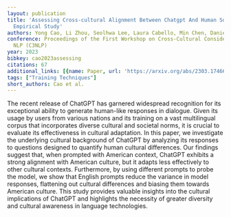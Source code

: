 ```yaml
---
layout: publication
title: 'Assessing Cross-cultural Alignment Between Chatgpt And Human Societies: An
  Empirical Study'
authors: Yong Cao, Li Zhou, Seolhwa Lee, Laura Cabello, Min Chen, Daniel Hershcovich
conference: Proceedings of the First Workshop on Cross-Cultural Considerations in
  NLP (C3NLP)
year: 2023
bibkey: cao2023assessing
citations: 67
additional_links: [{name: Paper, url: 'https://arxiv.org/abs/2303.17466'}]
tags: ["Training Techniques"]
short_authors: Cao et al.
---
```

The recent release of ChatGPT has garnered widespread recognition for its
exceptional ability to generate human-like responses in dialogue. Given its
usage by users from various nations and its training on a vast multilingual
corpus that incorporates diverse cultural and societal norms, it is crucial to
evaluate its effectiveness in cultural adaptation. In this paper, we
investigate the underlying cultural background of ChatGPT by analyzing its
responses to questions designed to quantify human cultural differences. Our
findings suggest that, when prompted with American context, ChatGPT exhibits a
strong alignment with American culture, but it adapts less effectively to other
cultural contexts. Furthermore, by using different prompts to probe the model,
we show that English prompts reduce the variance in model responses, flattening
out cultural differences and biasing them towards American culture. This study
provides valuable insights into the cultural implications of ChatGPT and
highlights the necessity of greater diversity and cultural awareness in
language technologies.